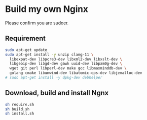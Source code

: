 # Build my own Nginx

Please confirm you are sudoer.

## Requirement

```bash
sudo apt-get update
sudo apt-get install -y unzip clang-11 \
  libexpat-dev libpcre3-dev libxml2-dev libxslt-dev \
  libgeoip-dev libgd-dev gawk uuid-dev libpam0g-dev \
  wget git perl libperl-dev make gcc libmaxminddb-dev \
  golang cmake libunwind-dev libatomic-ops-dev libjemalloc-dev
# sudo apt-get install -y dpkg-dev debhelper
```

## Download, build and install Ngnx

```bash
sh require.sh
sh build.sh
sh install.sh
```
